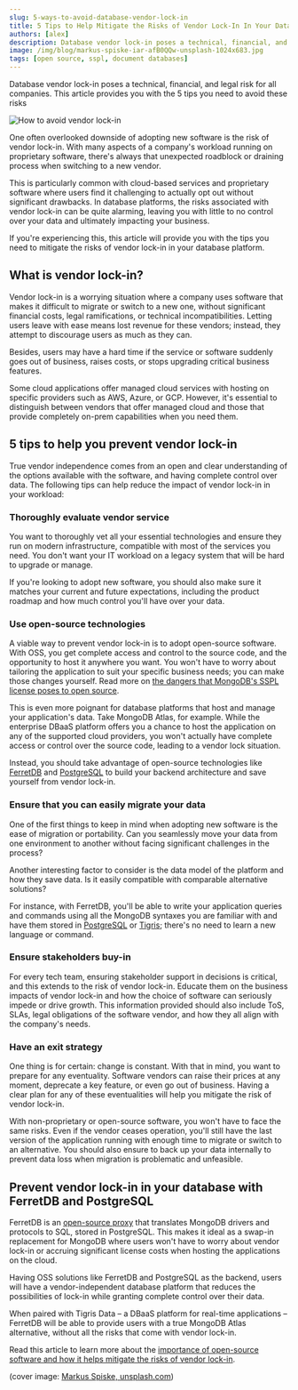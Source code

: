 ```yaml
---
slug: 5-ways-to-avoid-database-vendor-lock-in
title: 5 Tips to Help Mitigate the Risks of Vendor Lock-In In Your Database
authors: [alex]
description: Database vendor lock-in poses a technical, financial, and legal risk for all companies. This article provides you with the 5 tips you need to avoid these risks.
image: /img/blog/markus-spiske-iar-afB0QQw-unsplash-1024x683.jpg
tags: [open source, sspl, document databases]
---
```


Database vendor lock-in poses a technical, financial, and legal risk for all companies.
This article provides you with the 5 tips you need to avoid these risks

![How to avoid vendor lock-in](/img/blog/markus-spiske-iar-afB0QQw-unsplash-1024x683.jpg)

<!--truncate-->

One often overlooked downside of adopting new software is the risk of vendor lock-in.
With many aspects of a company's workload running on proprietary software, there's always that unexpected roadblock or draining process when switching to a new vendor.

This is particularly common with cloud-based services and proprietary software where users find it challenging to actually opt out without significant drawbacks.
In database platforms, the risks associated with vendor lock-in can be quite alarming, leaving you with little to no control over your data and ultimately impacting your business.

If you're experiencing this, this article will provide you with the tips you need to mitigate the risks of vendor lock-in in your database platform.

## What is vendor lock-in?

Vendor lock-in is a worrying situation where a company uses software that makes it difficult to migrate or switch to a new one, without significant financial costs, legal ramifications, or technical incompatibilities.
Letting users leave with ease means lost revenue for these vendors; instead, they attempt to discourage users as much as they can.

Besides, users may have a hard time if the service or software suddenly goes out of business, raises costs, or stops upgrading critical business features.

Some cloud applications offer managed cloud services with hosting on specific providers such as AWS, Azure, or GCP.
However, it's essential to distinguish between vendors that offer managed cloud and those that provide completely on-prem capabilities when you need them.

## 5 tips to help you prevent vendor lock-in

True vendor independence comes from an open and clear understanding of the options available with the software, and having complete control over data.
The following tips can help reduce the impact of vendor lock-in in your workload:

### Thoroughly evaluate vendor service

You want to thoroughly vet all your essential technologies and ensure they run on modern infrastructure, compatible with most of the services you need.
You don't want your IT workload on a legacy system that will be hard to upgrade or manage.

If you're looking to adopt new software, you should also make sure it matches your current and future expectations, including the product roadmap and how much control you'll have over your data.

### Use open-source technologies

A viable way to prevent vendor lock-in is to adopt open-source software.
With OSS, you get complete access and control to the source code, and the opportunity to host it anywhere you want.
You won't have to worry about tailoring the application to suit your specific business needs; you can make those changes yourself.
Read more on [the dangers that MongoDB's SSPL license poses to open source](https://blog.ferretdb.io/open-source-is-in-danger/).

This is even more poignant for database platforms that host and manage your application's data.
Take MongoDB Atlas, for example.
While the enterprise DBaaS platform offers you a chance to host the application on any of the supported cloud providers, you won't actually have complete access or control over the source code, leading to a vendor lock situation.

Instead, you should take advantage of open-source technologies like [FerretDB](https://www.ferretdb.io/) and [PostgreSQL](https://www.postgresql.org/) to build your backend architecture and save yourself from vendor lock-in.

### Ensure that you can easily migrate your data

One of the first things to keep in mind when adopting new software is the ease of migration or portability.
Can you seamlessly move your data from one environment to another without facing significant challenges in the process?

Another interesting factor to consider is the data model of the platform and how they save data.
Is it easily compatible with comparable alternative solutions?

For instance, with FerretDB, you'll be able to write your application queries and commands using all the MongoDB syntaxes you are familiar with and have them stored in [PostgreSQL](https://www.postgresql.org/) or [Tigris](https://www.tigrisdata.com/); there's no need to learn a new language or command.

### Ensure stakeholders buy-in

For every tech team, ensuring stakeholder support in decisions is critical, and this extends to the risk of vendor lock-in.
Educate them on the business impacts of vendor lock-in and how the choice of software can seriously impede or drive growth.
This information provided should also include ToS, SLAs, legal obligations of the software vendor, and how they all align with the company's needs.

### Have an exit strategy

One thing is for certain: change is constant.
With that in mind, you want to prepare for any eventuality.
Software vendors can raise their prices at any moment, deprecate a key feature, or even go out of business.
Having a clear plan for any of these eventualities will help you mitigate the risk of vendor lock-in.

With non-proprietary or open-source software, you won't have to face the same risks.
Even if the vendor ceases operation, you'll still have the last version of the application running with enough time to migrate or switch to an alternative.
You should also ensure to back up your data internally to prevent data loss when migration is problematic and unfeasible.

## Prevent vendor lock-in in your database with FerretDB and PostgreSQL

FerretDB is an [open-source proxy](https://blog.ferretdb.io/mongodb-compatibility-whats-really-important/) that translates MongoDB drivers and protocols to SQL, stored in PostgreSQL.
This makes it ideal as a swap-in replacement for MongoDB where users won't have to worry about vendor lock-in or accruing significant license costs when hosting the applications on the cloud.

Having OSS solutions like FerretDB and PostgreSQL as the backend, users will have a vendor-independent database platform that reduces the possibilities of lock-in while granting complete control over their data.

When paired with Tigris Data – a DBaaS platform for real-time applications – FerretDB will be able to provide users with a true MongoDB Atlas alternative, without all the risks that come with vendor lock-in.

Read this article to learn more about the [importance of open-source software and how it helps mitigate the risks of vendor lock-in](https://blog.ferretdb.io/developers-need-ferretdb-stackoverflow-developer-survey-2022/).

(cover image: [Markus Spiske, unsplash.com](https://unsplash.com/photos/iar-afB0QQw))
